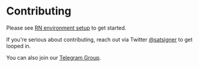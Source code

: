 # Contributing

Please see [RN environment setup](https://reactnative.dev/docs/environment-setup) to get started.

If you're serious about contributing, reach out via Twitter [@satsigner](https://twitter.com/satsigner) to get looped in.

You can also join our [Telegram Group](https://t.me/+x12KPZKW2IZmMGE0).
